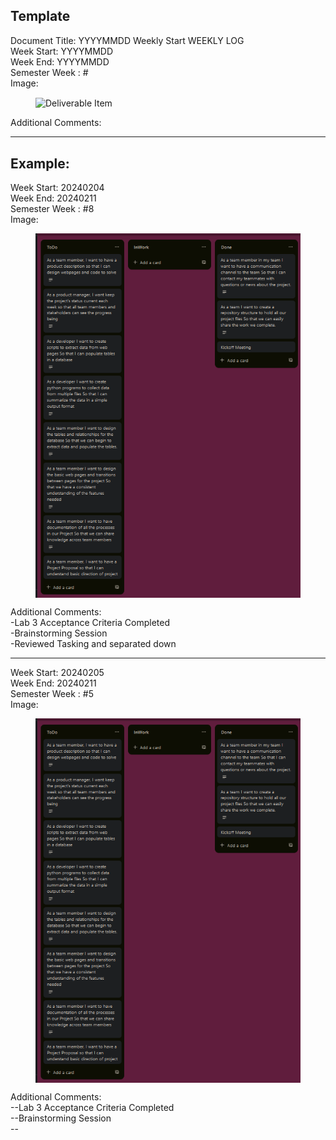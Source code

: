 Template
------------
Document Title: YYYYMMDD Weekly Start WEEKLY LOG<br>
Week Start: YYYYMMDD<br>
Week End: YYYYMMDD<br>
Semester Week : #<br>
Image:<br>
<figure width=100%>
    <img src="weeklysnapshots/SnapYYYYMMDD.png" alt="Deliverable Item"ALIGN="center" />
</figure>
Additional Comments:<br>

--------------------

Example:
-----------------------

Week Start: 20240204<br>
Week End: 20240211<br>
Semester Week : #8<br>
Image:<br>
<figure width=100%>
    <img src="weeklysnapshots/Snap20240208.png" alt="Deliverable Item"ALIGN="center" />
</figure>
Additional Comments:<br>
    -Lab 3 Acceptance Criteria Completed<br>
    -Brainstorming Session<br>
    -Reviewed Tasking and separated down<br>


-----------------------------
Week Start: 20240205 <br>
Week End: 20240211<br>
Semester Week : #5<br>
Image:<br>
<figure width=100%>
    <img src="weeklysnapshots/Snap20240208.png" alt="Deliverable Item"ALIGN="center" />
</figure>
Additional Comments:<br>
    --Lab 3 Acceptance Criteria Completed<br>
    --Brainstorming Session<br>
    --<br>

